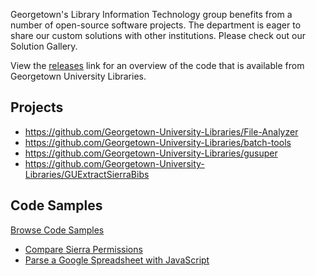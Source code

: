 Georgetown's Library Information Technology group benefits from a number of open-source software projects. The department is eager to share our custom solutions with other institutions. Please check out our Solution Gallery.

View the [releases](https://github.com/Georgetown-University-Libraries/Georgetown-University-Libraries-Code/releases) link for an overview of the code that is available from Georgetown University Libraries.

## Projects

* https://github.com/Georgetown-University-Libraries/File-Analyzer
* https://github.com/Georgetown-University-Libraries/batch-tools
* https://github.com/Georgetown-University-Libraries/gusuper
* https://github.com/Georgetown-University-Libraries/GUExtractSierraBibs

## Code Samples

[Browse Code Samples](https://rawgit.com/Georgetown-University-Libraries/Georgetown-University-Libraries-Code/master/index.html)

* [Compare Sierra Permissions](https://gist.github.com/terrywbrady/964caf23f91e27d01292)
* [Parse a Google Spreadsheet with JavaScript](https://github.com/Georgetown-University-Libraries/Georgetown-University-Libraries-Code/blob/master/README.md)
